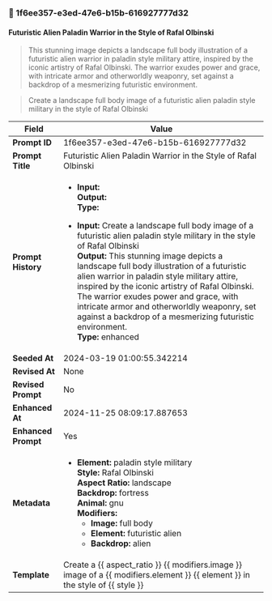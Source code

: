 

### 📜 1f6ee357-e3ed-47e6-b15b-616927777d32

#### Futuristic Alien Paladin Warrior in the Style of Rafal Olbinski

> This stunning image depicts a landscape full body illustration of a futuristic alien warrior in paladin style military attire, inspired by the iconic artistry of Rafal Olbinski. The warrior exudes power and grace, with intricate armor and otherworldly weaponry, set against a backdrop of a mesmerizing futuristic environment.

> Create a landscape full body image of a futuristic alien paladin style military in the style of Rafal Olbinski

| Field          | Value                                                                                                                                                                      |
|----------------|----------------------------------------------------------------------------------------------------------------------------------------------------------------------------|
| **Prompt ID**  | 1f6ee357-e3ed-47e6-b15b-616927777d32                                                                                                                                                            |
| **Prompt Title**  | Futuristic Alien Paladin Warrior in the Style of Rafal Olbinski                                                                                                                                                            |
| **Prompt History** | <ul><li>**Input:**  <br> **Output:**  <br> **Type:** </li></ul><ul><li>**Input:** Create a landscape full body image of a futuristic alien paladin style military in the style of Rafal Olbinski <br> **Output:** This stunning image depicts a landscape full body illustration of a futuristic alien warrior in paladin style military attire, inspired by the iconic artistry of Rafal Olbinski. The warrior exudes power and grace, with intricate armor and otherworldly weaponry, set against a backdrop of a mesmerizing futuristic environment. <br> **Type:** enhanced</li></ul> |
| **Seeded At** | 2024-03-19 01:00:55.342214                                                                                                                                                   |
| **Revised At** | None                                                                                                                                                   |
| **Revised Prompt** | No                                                                                                                                                                      |
| **Enhanced At** | 2024-11-25 08:09:17.887653                                                                                                                                                  |
| **Enhanced Prompt** | Yes                                                                                                                                                                    |
| **Metadata**   | <ul><li>**Element:** paladin style military <br> **Style:** Rafal Olbinski <br> **Aspect Ratio:** landscape <br> **Backdrop:** fortress <br> **Animal:** gnu <br> **Modifiers:**<ul><li>**Image:** full body</li><li>**Element:** futuristic alien</li><li>**Backdrop:** alien</li></ul></li></ul> |
| **Template**   | Create a {{ aspect_ratio }} {{ modifiers.image }} image of a {{ modifiers.element }} {{ element }} in the style of {{ style }}                                                                                                                                           |


